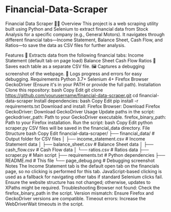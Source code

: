 # Financial-Data-Scraper

Financial Data Scraper 🧾🚀
Overview
This project is a web scraping utility built using Python and Selenium to extract financial data from Stock Analysis for a specific company (e.g., General Motors). It navigates through different financial tabs—Income Statement, Balance Sheet, Cash Flow, and Ratios—to save the data as CSV files for further analysis.

Features
📄 Extracts data from the following financial tabs:
Income Statement (default tab on page load)
Balance Sheet
Cash Flow
Ratios
💾 Saves each table as a separate CSV file.
🖼️ Captures a debugging screenshot of the webpage.
📜 Logs progress and errors for easy debugging.
Requirements
Python 3.7+
Selenium 4+
Firefox Browser
GeckoDriver (Ensure it's in your PATH or provide the full path).
Installation
Clone this repository:
bash
Copy
Edit
git clone https://github.com/yourusername/financial-data-scraper.git
cd financial-data-scraper
Install dependencies:
bash
Copy
Edit
pip install -r requirements.txt
Download and install:
Firefox Browser: Download Firefox
GeckoDriver: Download GeckoDriver
Usage
Update paths in the script:
geckodriver_path: Path to your GeckoDriver executable.
firefox_binary_path: Path to your Firefox installation.
Run the script:
bash
Copy
Edit
python scraper.py
CSV files will be saved in the financial_data directory.
File Structure
bash
Copy
Edit
financial-data-scraper/
├── financial_data/             # Output folder for CSV files
│   ├── income_statement.csv    # Income Statement data
│   ├── balance_sheet.csv       # Balance Sheet data
│   ├── cash_flow.csv           # Cash Flow data
│   └── ratios.csv              # Ratios data
├── scraper.py                  # Main script
├── requirements.txt            # Python dependencies
├── README.md                   # This file
└── page_debug.png              # Debugging screenshot
Notes
The Income Statement tab is the default open tab on the financials page, so no clicking is performed for this tab.
JavaScript-based clicking is used as a fallback for navigating other tabs if standard Selenium clicks fail.
Ensure the website structure has not changed; otherwise, updates to XPaths might be required.
Troubleshooting
Browser not found: Check the firefox_binary_path in the script.
Version mismatch: Ensure Firefox and GeckoDriver versions are compatible.
Timeout errors: Increase the WebDriverWait timeouts in the script.
